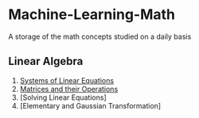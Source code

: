 # Machine-Learning-Math
A storage of the math concepts studied on a daily basis

## Linear Algebra
1) [Systems of Linear Equations](https://github.com/sanjay-ks23/Machine-Learning-Math/tree/main/Linear%20Algebra)
2) [Matrices and their Operations](https://github.com/sanjay-ks23/Machine-Learning-Math/blob/main/Linear%20Algebra/Matrices)
3) [Solving Linear Equations]
4) [Elementary and Gaussian Transformation]
